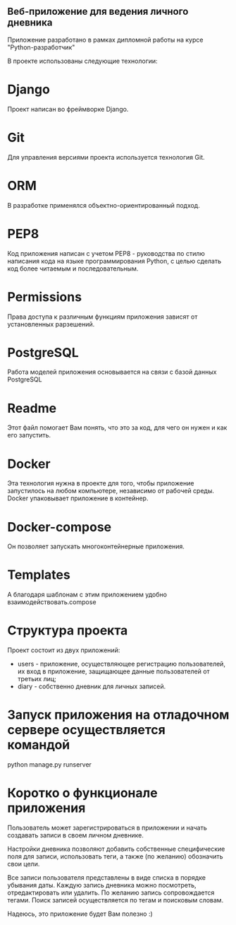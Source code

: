 ## Веб-приложение для ведения личного дневника

Приложение разработано в рамках дипломной работы на курсе "Python-разработчик"

В проекте использованы следующие технологии:
# Django
Проект написан во фреймворке Django.

# Git
Для управления версиями проекта используется технология Git.

# ORM
В разработке применялся объектно-ориентированный подход.

# PEP8
Код приложения написан с учетом PEP8 - руководства по стилю написания кода на языке
программирования Python, с целью сделать код более читаемым и последовательным.

# Permissions
Права доступа к различным функциям приложения зависят от установленных рарзешений.

# PostgreSQL
Работа моделей приложения основывается на связи с базой данных PostgreSQL

# Readme
Этот файл помогает Вам понять, что это за код, для чего он нужен и как его запустить.

# Docker
Эта технология нужна в проекте для того, чтобы приложение запустилось на любом
компьютере, независимо от рабочей среды. Docker упаковывает приложение в контейнер.

# Docker-compose
Он позволяет запускать многоконтейнерные приложения.

# Templates
А благодаря шаблонам с этим приложением удобно взаимодействовать.compose

# Структура проекта
Проект состоит из двух приложений:
 - users - приложение, осуществляющее регистрацию пользователей, их вход в приложение,
 защищающее данные пользователей от третьих лиц;
  - diary - собственно дневник для личных записей.

# Запуск приложения на отладочном сервере осуществляется командой
python manage.py runserver

# Коротко о функционале приложения

Пользователь может зарегистрироваться в приложении и начать создавать записи в своем
личном дневнике.

Настройки дневника позволяют добавить собственные специфические поля для записи,
использовать теги, а также (по желанию) обозначить свои цели.

Все записи пользователя представлены в виде списка в порядке убывания даты.
Каждую запись дневника можно посмотреть, отредактировать или удалить.
По желанию запись сопровождается тегами.
Поиск записей осуществляется по тегам и поисковым словам.

Надеюсь, это приложение будет Вам полезно :)
